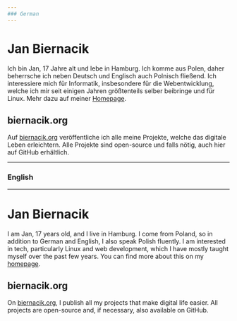 ```yaml
---
### German
---
```

# Jan Biernacik
Ich bin Jan, 17 Jahre alt und lebe in Hamburg. Ich komme aus Polen, daher beherrsche ich neben Deutsch und Englisch auch Polnisch fließend. Ich interessiere mich für Informatik, insbesondere für die Webentwicklung, welche ich mir seit einigen Jahren größtenteils selber beibringe und für Linux. Mehr dazu auf meiner [Homepage](https://janbiernacik.com).

## biernacik.org
Auf [biernacik.org](https://biernacik.org) veröffentliche ich alle meine Projekte, welche das digitale Leben erleichtern. Alle Projekte sind open-source und falls nötig, auch hier auf GitHub erhältlich.

---
### English
---
# Jan Biernacik
I am Jan, 17 years old, and I live in Hamburg. I come from Poland, so in addition to German and English, I also speak Polish fluently. I am interested in tech, particularly Linux and web development, which I have mostly taught myself over the past few years. You can find more about this on my [homepage](https://janbiernacik.com).

## biernacik.org
On [biernacik.org](https://biernacik.org), I publish all my projects that make digital life easier. All projects are open-source and, if necessary, also available on GitHub.

